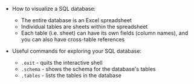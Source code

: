 - How to visualize a SQL database:
	- The entire database is an Excel spreadsheet
	- Individual tables are sheets within the spreadsheet
	- Each table (i.e. sheet) can have its own fields (column names), and you can also have cross-table references

- Useful commands for exploring your SQL database:
	- `.exit` - quits the interactive shell
	- `.schema` - shows the schema for the database's tables
	- `.tables` - lists the tables in the database

